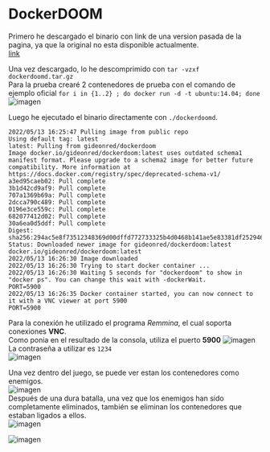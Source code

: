 # DockerDOOM
Primero he descargado el binario con link de una version pasada de la pagina, ya que la original no esta disponible actualmente. <br>
[link](https://web.archive.org/web/20160310005603/https://gideonred.com/bins/dockerdoomd.tar.gz)

Una vez descargado, lo he descomprimido con ```tar -vzxf dockerdoomd.tar.gz``` <br>
Para la prueba crearé 2 contenedores de prueba con el comando de ejemplo oficial ```for i in {1..2} ; do docker run -d -t ubuntu:14.04; done``` <br>
![imagen](https://user-images.githubusercontent.com/91600940/168313001-b2d12a38-3b75-41f0-bff0-37ee1f6a1f15.png)



Luego he ejecutado el binario directamente con ```./dockerdoomd```.
```
2022/05/13 16:25:47 Pulling image from public repo
Using default tag: latest
latest: Pulling from gideonred/dockerdoom
Image docker.io/gideonred/dockerdoom:latest uses outdated schema1 manifest format. Please upgrade to a schema2 image for better future compatibility. More information at https://docs.docker.com/registry/spec/deprecated-schema-v1/
a3ed95caeb02: Pull complete 
3b1d42cd9af9: Pull complete 
707a1369b69a: Pull complete 
2dcca790c489: Pull complete 
0196e3ce559c: Pull complete 
682077412d02: Pull complete 
30a6ea0d5ddf: Pull complete 
Digest: sha256:294ac5e8f73512348369d00dffd772733325b4d0468b141ae5e83381df252946
Status: Downloaded newer image for gideonred/dockerdoom:latest
docker.io/gideonred/dockerdoom:latest
2022/05/13 16:26:30 Image downloaded
2022/05/13 16:26:30 Trying to start docker container ...
2022/05/13 16:26:30 Waiting 5 seconds for "dockerdoom" to show in "docker ps". You can change this wait with -dockerWait.
PORT=5900
2022/05/13 16:26:35 Docker container started, you can now connect to it with a VNC viewer at port 5900
PORT=5900
```

Para la conexión he utilizado el programa *Remmina*, el cual soporta conexiones **VNC**.<br>
Como ponia en el resultado de la consola, utiliza el puerto **5900**
![imagen](https://user-images.githubusercontent.com/91600940/168309717-d3c4742f-f8c9-40cd-8a6a-c833ae57baf0.png) <br>
La contraseña a utilizar es ```1234``` <br>
![imagen](https://user-images.githubusercontent.com/91600940/168310245-1a7e5e8b-3fe6-455b-996b-a4687ec1e05a.png)

Una vez dentro del juego, se puede ver estan los contenedores como enemigos. <br>
![imagen](https://user-images.githubusercontent.com/91600940/168313711-a8d2a71f-293e-449e-9125-2712984cefd1.png) <br>
Después de una dura batalla, una vez que los enemigos han sido completamente eliminados, también se eliminan los contenedores que estaban ligados a ellos. <br>
![imagen](https://user-images.githubusercontent.com/91600940/168314683-c9983399-4d1a-42ce-ac1b-e438458ac4e1.png)

![imagen](https://user-images.githubusercontent.com/91600940/168314254-13ec0dc5-b473-4541-93b5-579858e1b874.png)


